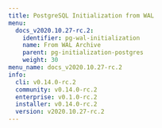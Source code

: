 ```yaml
---
title: PostgreSQL Initialization from WAL
menu:
  docs_v2020.10.27-rc.2:
    identifier: pg-wal-initialization
    name: From WAL Archive
    parent: pg-initialization-postgres
    weight: 30
menu_name: docs_v2020.10.27-rc.2
info:
  cli: v0.14.0-rc.2
  community: v0.14.0-rc.2
  enterprise: v0.1.0-rc.2
  installer: v0.14.0-rc.2
  version: v2020.10.27-rc.2
---
```


